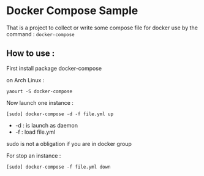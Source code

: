 Docker Compose Sample
====

That is a project to collect or write some compose file for docker use by the command : ``docker-compose``

How to use :
----

First install package docker-compose

on Arch Linux :

``yaourt -S docker-compose``

Now launch one instance :

``[sudo] docker-compose -d -f file.yml up``

* -d : is launch as daemon
* -f : load file.yml

sudo is not a obligation if you are in docker group

For stop an instance :

``[sudo] docker-compose -f file.yml down``

